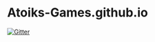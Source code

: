 # Atoiks-Games.github.io

[![Gitter](https://badges.gitter.im/Atoiks-Games/Atoiks-Games.github.io.svg)](https://gitter.im/Atoiks-Games/Atoiks-Games.github.io?utm_source=badge&utm_medium=badge&utm_campaign=pr-badge&utm_content=badge)
